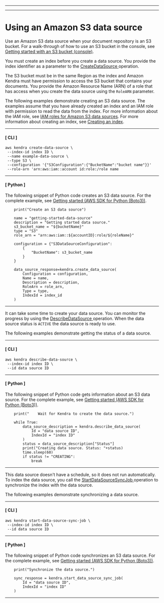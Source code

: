 --------

--------

# Using an Amazon S3 data source<a name="data-source-s3"></a>

Use an Amazon S3 data source when your document repository is an S3 bucket\. For a walk\-through of how to use an S3 bucket in the console, see [Getting started with an S3 bucket \(console\)](https://docs.aws.amazon.com/kendra/latest/dg/gs-console.html)\.

You must create an index before you create a data source\. You provide the index identifier as a parameter to the [ CreateDataSource ](API_CreateDataSource.md) operation\.

The S3 bucket must be in the same Region as the index and Amazon Kendra must have permission to access the S3 bucket that contains your documents\. You provide the Amazon Resource Name \(ARN\) of a role that has access when you create the data source using the `RoleARN` parameter\.

The following examples demonstrate creating an S3 data source\. The examples assume that you have already created an index and an IAM role with permission to read the data from the index\. For more information about the IAM role, see [IAM roles for Amazon S3 data sources](iam-roles.md#iam-roles-ds-s3)\. For more information about creating an index, see [Creating an index](create-index.md)\.

------
#### [ CLI ]

```
aws kendra create-data-source \
 --index-id index ID \
 --name example-data-source \
 --type S3 \
 --configuration '{"S3Configuration":{"BucketName":"bucket name"}}' 
 --role-arn 'arn:aws:iam::account id:role:/role name
```

------
#### [ Python ]

The following snippet of Python code creates an S3 data source\. For the complete example, see [Getting started \(AWS SDK for Python \(Boto3\)\)](gs-python.md)\.

```
    print("Create an S3 data source")

    name = "getting-started-data-source"
    description = "Getting started data source."
    s3_bucket_name = "${bucketName}"
    type = "S3"
    role_arn = "arn:aws:iam::${accountID}:role/${roleName}"

    configuration = {"S3DataSourceConfiguration":
        {
            "BucketName": s3_bucket_name
        }
    }

    data_source_response=kendra.create_data_source(
        Configuration = configuration,
        Name = name,
        Description = description,
        RoleArn = role_arn,
        Type = type,
        IndexId = index_id
    )
```

------

It can take some time to create your data source\. You can monitor the progress by using the [ DescribeDataSource ](API_DescribeDataSource.md) operation\. When the data source status is `ACTIVE` the data source is ready to use\. 

The following examples demonstrate getting the status of a data source\.

------
#### [ CLI ]

```
aws kendra describe-data-source \
 --index-id index ID \
 --id data source ID
```

------
#### [ Python ]

The following snippet of Python code gets information about an S3 data source\. For the complete example, see [Getting started \(AWS SDK for Python \(Boto3\)\)](gs-python.md)\.

```
    print("    Wait for Kendra to create the data source.")

    while True:
        data_source_description = kendra.describe_data_source(
            Id = "data source ID",
            IndexId = "index ID"
        )
        status = data_source_description["Status"]
        print("Creating data source. Status: "+status)
        time.sleep(60)
        if status != "CREATING":
            break
```

------

This data source doesn't have a schedule, so it does not run automatically\. To index the data source, you call the [ StartDataSourceSyncJob ](API_StartDataSourceSyncJob.md) operation to synchronize the index with the data source\.

The following examples demonstrate synchronizing a data source\.

------
#### [ CLI ]

```
aws kendra start-data-source-sync-job \
 --index-id index ID \
 --id data source ID
```

------
#### [ Python ]

The following snippet of Python code synchronizes an S3 data source\. For the complete example, see [Getting started \(AWS SDK for Python \(Boto3\)\)](gs-python.md)\.

```
    print("Synchronize the data source.")

    sync_response = kendra.start_data_source_sync_job(
        Id = "data source ID",
        IndexId = "index ID"
    )
```

------